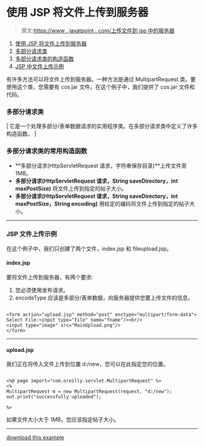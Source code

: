 # 使用 JSP 将文件上传到服务器

> 原文:[https://www . javatpoint . com/上传文件到 jsp 中的服务器](https://www.javatpoint.com/uploading-file-to-the-server-in-jsp)

1.  [使用 JSP 将文件上传到服务器](#)
2.  [多部分请求类](#multipart)
3.  [多部分请求类的构造函数](#multipartc)
4.  [JSP 中文件上传示例](#jspuploadex)

有许多方法可以将文件上传到服务器。一种方法是通过 MultipartRequest 类。要使用这个类，您需要有 cos.jar 文件。在这个例子中，我们提供了 cos.jar 文件和代码。

### 多部分请求类

| 它是一个处理多部分/表单数据请求的实用程序类。在多部分请求类中定义了许多构造函数。 |

### 多部分请求类的常用构造函数

*   **多部分请求(HttpServletRequest 请求，字符串保存目录)**上传文件至 1MB。
*   **多部分请求(HttpServletRequest 请求，String saveDirectory，int maxPostSize)** 将文件上传到指定的帖子大小。
*   **多部分请求(HttpServletRequest 请求，String saveDirectory，int maxPostSize，String encoding)** 用给定的编码将文件上传到指定的帖子大小。

* * *

### JSP 文件上传示例

在这个例子中，我们只创建了两个文件，index.jsp 和 fileupload.jsp。

#### index.jsp

要将文件上传到服务器，有两个要求:

1.  您必须使用发布请求。
2.  encodeType 应该是多部分/表单数据，向服务器提供您要上传文件的信息。

```

<form action="upload.jsp" method="post" enctype="multipart/form-data">
Select File:<input type="file" name="fname"/><br/>
<input type="image" src="MainUpload.png"/>
</form>

```

* * *

#### upload.jsp

我们正在将传入文件上传到位置 d:/new，您可以在此指定您的位置。

```

<%@ page import="com.oreilly.servlet.MultipartRequest" %>
<%
MultipartRequest m = new MultipartRequest(request, "d:/new");
out.print("successfully uploaded");

%>

```

如果文件大小大于 1MB，您应该指定帖子大小。

* * *

[download this example](https://static.javatpoint.com/src/jsp/fileuploadjsp.zip)